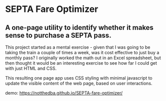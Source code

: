
# SEPTA Fare Optimizer
## A one-page utility to identify whether it makes sense to purchase a SEPTA pass.

This project started as a mental exercise - given that I was going to be taking the train a couple of times a week, was it cost effective to just buy a monthly pass?  I originally worked the math out in an Excel spreadsheet, but then thought it would be an interesting exercise to see how far I could get with just HTML and CSS.

This resulting one page app uses CSS styling with minimal javascript to update the visible content of the web page, based on user interactions.

demo: <https://notthedba.github.io/SEPTA-fare-optimizer/>
